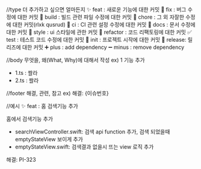 //type 더 추가하고 싶으면 얼마든지
✨ feat : 새로운 기능에 대한 커밋 
🐛 fix : 버그 수정에 대한 커밋
👷 build : 빌드 관련 파일 수정에 대한 커밋 
🔨 chore : 그 외 자잘한 수정에 대한 커밋(rlxk qusrud) 
💚 ci : CI 관련 설정 수정에 대한 커밋 
📝 docs : 문서 수정에 대한 커밋 
💄 style : ui 스타일에 관한 커밋 
🎨 refactor : 코드 리팩토링에 대한 커밋 
✅ test : 테스트 코드 수정에 대한 커밋
🎉 init : 프로젝트 시작에 대한 커밋
🔖 release: 릴리즈에 대한 커밋
➕ plus : add dependency 
➖ minus : remove dependency


//body
무엇을, 왜(What, Why)에 대해서 작성
ex) 
1 기능 추가 
- 1.ts : 쏼라
- 2.ts : 쏼라

//footer
해결, 관련, 참고
ex) 해결: {이슈번호}

//예시
✨ feat : 홈 검색기능 추가

홈에서 검색기능 추가
- searchViewController.swift: 검색 api function 추가, 검색 되었을때 emptyStateView 보이게 추가
- emptyStateView.swift: 검색결과 없을시 뜨는 view 로직 추가

해결: PI-323

